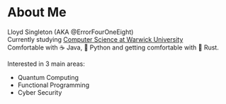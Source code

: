 <h1>About Me</h1>
Lloyd  Singleton (AKA @ErrorFourOneEight) </br>
Currently studying <a href="https://warwick.ac.uk/fac/sci/dcs/">Computer Science at Warwick University</a> </br>
Comfortable with ☕ Java, 🐍 Python and getting comfortable with 🦀 Rust.


Interested in 3 main areas: </br>
 <ul>
  <li>Quantum Computing</li>
  <li>Functional Programming</li>
  <li>Cyber Security</li>
</ul> 

<!---
ErrorFourOneEight/ErrorFourOneEight is a ✨ special ✨ repository because its `README.md` (this file) appears on your GitHub profile.
You can click the Preview link to take a look at your changes.
--->

